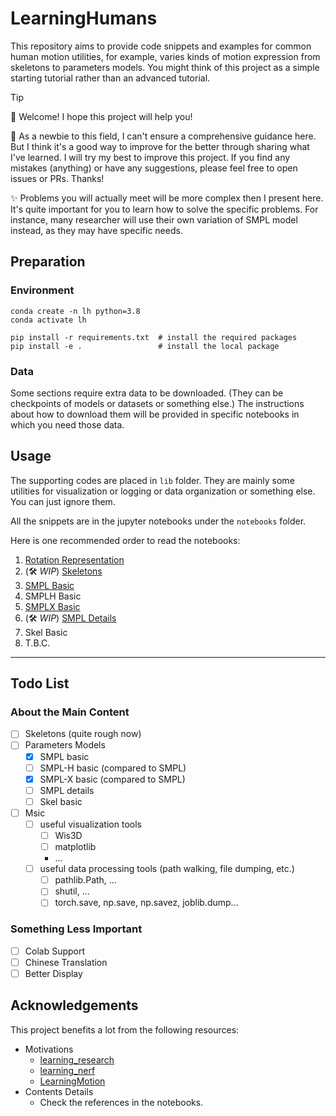 # LearningHumans

This repository aims to provide code snippets and examples for common human motion utilities, for example, varies kinds of motion expression from skeletons to parameters models. You might think of this project as a simple starting tutorial rather than an advanced tutorial.

> [!TIP]
>
> 👋 Welcome! I hope this project will help you!
>
> 📖 As a newbie to this field, I can't ensure a comprehensive guidance here. But I think it's a good way to improve for the better through sharing what I've learned. I will try my best to improve this project. If you find any mistakes (anything) or have any suggestions, please feel free to open issues or PRs. Thanks!
>
> ✨ Problems you will actually meet will be more complex then I present here. It's quite important for you to learn how to solve the specific problems. For instance, many researcher will use their own variation of SMPL model instead, as they may have specific needs.

## Preparation

### Environment

```shell
conda create -n lh python=3.8
conda activate lh

pip install -r requirements.txt  # install the required packages
pip install -e .                 # install the local package
```

### Data

Some sections require extra data to be downloaded. (They can be checkpoints of models or datasets or something else.) The instructions about how to download them will be provided in specific notebooks in which you need those data.

## Usage

The supporting codes are placed in `lib` folder. They are mainly some utilities for visualization or logging or data organization or something else. You can just ignore them.

All the snippets are in the jupyter notebooks under the `notebooks` folder.

Here is one recommended order to read the notebooks:

1. [Rotation Representation](notebooks/rotation_representation.ipynb)
2. \(🛠️ *WIP*\) [Skeletons](notebooks/skeletons.ipynb)
3. [SMPL Basic](notebooks/SMPL_basic.ipynb)
4. SMPLH Basic
5. [SMPLX Basic](notebooks/SMPLX_basic.ipynb)
6. \(🛠️ *WIP*\) [SMPL Details](notebooks/SMPL_details.ipynb)
7. Skel Basic
8. T.B.C.

---

## Todo List

### About the Main Content

- [ ] Skeletons (quite rough now)
- [ ] Parameters Models
    - [x] SMPL basic
    - [ ] SMPL-H basic (compared to SMPL)
    - [x] SMPL-X basic (compared to SMPL)
    - [ ] SMPL details
    - [ ] Skel basic
- [ ] Msic
    - [ ] useful visualization tools
        - [ ] Wis3D
        - [ ] matplotlib
        - ...
    - [ ] useful data processing tools (path walking, file dumping, etc.)
        - [ ] pathlib.Path, ...
        - [ ] shutil, ...
        - [ ] torch.save, np.save, np.savez, joblib.dump...

### Something Less Important

- [ ] Colab Support
- [ ] Chinese Translation
- [ ] Better Display

## Acknowledgements

This project benefits a lot from the following resources:

- Motivations
    - [learning_research](https://github.com/pengsida/learning_research)
    - [learning_nerf](https://github.com/pengsida/learning_nerf)
    - [LearningMotion](https://github.com/phj128/LearningMotion)
- Contents Details
    - Check the references in the notebooks.